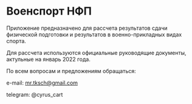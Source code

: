 # Военспорт НФП

Приложение предназначено для рассчета результатов сдачи физической подготовки и результатов в военно-прикладных видах спорта.

Для рассчета используются официальные руководящие документы, актульные на январь 2022 года.

По всем вопросам и предложениям обращаться:

e-mail: mr.tksch@gmail.com

telegram: @cyrus_cart
